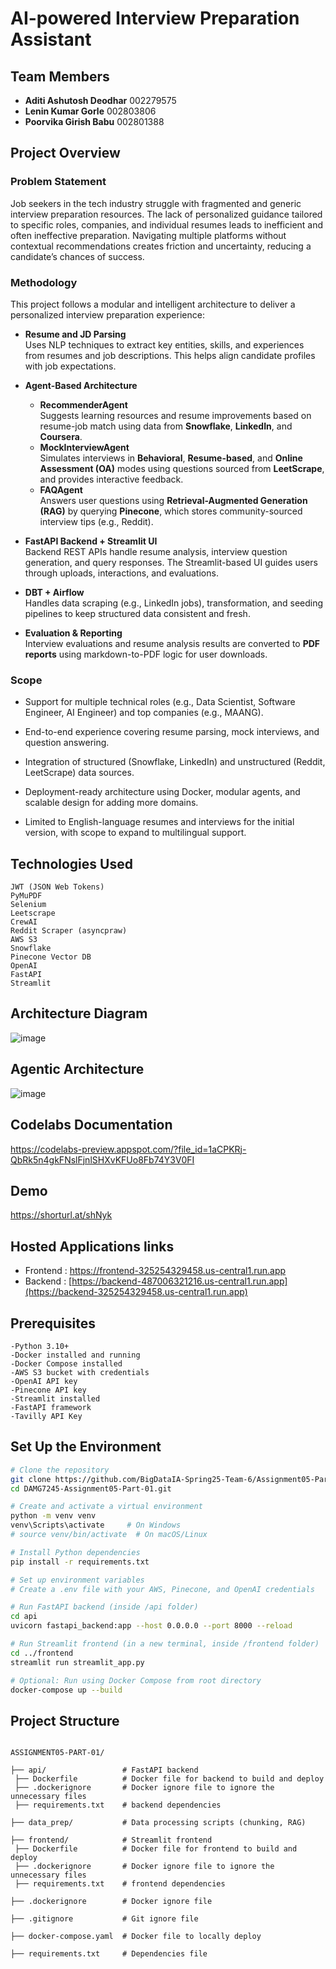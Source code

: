 # AI-powered Interview Preparation Assistant

## Team Members
- **Aditi Ashutosh Deodhar**  002279575  
- **Lenin Kumar Gorle**       002803806  
- **Poorvika Girish Babu**    002801388

## Project Overview
### Problem Statement

Job seekers in the tech industry struggle with fragmented and generic interview preparation resources. The lack of personalized guidance tailored to specific roles, companies, and individual resumes leads to inefficient and often ineffective preparation.
Navigating multiple platforms without contextual recommendations creates friction and uncertainty, reducing a candidate’s chances of success.

### Methodology

This project follows a modular and intelligent architecture to deliver a personalized interview preparation experience:

- **Resume and JD Parsing**  
  Uses NLP techniques to extract key entities, skills, and experiences from resumes and job descriptions. This helps align candidate profiles with job expectations.

- **Agent-Based Architecture**
  - **RecommenderAgent**  
    Suggests learning resources and resume improvements based on resume-job match using data from **Snowflake**, **LinkedIn**, and **Coursera**.
  - **MockInterviewAgent**  
    Simulates interviews in **Behavioral**, **Resume-based**, and **Online Assessment (OA)** modes using questions sourced from **LeetScrape**, and provides interactive feedback.
  - **FAQAgent**  
    Answers user questions using **Retrieval-Augmented Generation (RAG)** by querying **Pinecone**, which stores community-sourced interview tips (e.g., Reddit).

- **FastAPI Backend + Streamlit UI**  
  Backend REST APIs handle resume analysis, interview question generation, and query responses. The Streamlit-based UI guides users through uploads, interactions, and evaluations.

- **DBT + Airflow**  
  Handles data scraping (e.g., LinkedIn jobs), transformation, and seeding pipelines to keep structured data consistent and fresh.

- **Evaluation & Reporting**  
  Interview evaluations and resume analysis results are converted to **PDF reports** using markdown-to-PDF logic for user downloads.





### Scope

- Support for multiple technical roles (e.g., Data Scientist, Software Engineer, AI Engineer) and top companies (e.g., MAANG).

- End-to-end experience covering resume parsing, mock interviews, and question answering.

- Integration of structured (Snowflake, LinkedIn) and unstructured (Reddit, LeetScrape) data sources.

- Deployment-ready architecture using Docker, modular agents, and scalable design for adding more domains.

- Limited to English-language resumes and interviews for the initial version, with scope to expand to multilingual support.


## Technologies Used
```
JWT (JSON Web Tokens)
PyMuPDF
Selenium
Leetscrape
CrewAI
Reddit Scraper (asyncpraw)
AWS S3
Snowflake
Pinecone Vector DB
OpenAI
FastAPI
Streamlit

```

## Architecture Diagram
![image](https://github.com/user-attachments/assets/b8c65512-84e6-450c-bab3-3ae965a16feb)


## Agentic Architecture
![image](https://github.com/user-attachments/assets/3c187894-f67f-4261-acad-250c0c5238c9)


## Codelabs Documentation
https://codelabs-preview.appspot.com/?file_id=1aCPKRj-QbRk5n4gkFNslFjnlSHXvKFUo8Fb74Y3V0FI

## Demo
https://shorturl.at/shNyk

## Hosted Applications links 

- Frontend : https://frontend-325254329458.us-central1.run.app
- Backend : [https://backend-487006321216.us-central1.run.app](https://backend-325254329458.us-central1.run.app)

## Prerequisites
```
-Python 3.10+
-Docker installed and running
-Docker Compose installed
-AWS S3 bucket with credentials
-OpenAI API key
-Pinecone API key
-Streamlit installed
-FastAPI framework
-Tavilly API Key
```

## Set Up the Environment
```sh
# Clone the repository
git clone https://github.com/BigDataIA-Spring25-Team-6/Assignment05-Part01.git
cd DAMG7245-Assignment05-Part-01.git

# Create and activate a virtual environment
python -m venv venv
venv\Scripts\activate     # On Windows
# source venv/bin/activate  # On macOS/Linux

# Install Python dependencies
pip install -r requirements.txt

# Set up environment variables
# Create a .env file with your AWS, Pinecone, and OpenAI credentials

# Run FastAPI backend (inside /api folder)
cd api
uvicorn fastapi_backend:app --host 0.0.0.0 --port 8000 --reload

# Run Streamlit frontend (in a new terminal, inside /frontend folder)
cd ../frontend
streamlit run streamlit_app.py

# Optional: Run using Docker Compose from root directory
docker-compose up --build

```

## Project Structure

```

ASSIGNMENT05-PART-01/

├── api/                 # FastAPI backend
 ├── Dockerfile          # Docker file for backend to build and deploy
 ├── .dockerignore       # Docker ignore file to ignore the unnecessary files          
 ├── requirements.txt    # backend dependencies

├── data_prep/           # Data processing scripts (chunking, RAG)

├── frontend/            # Streamlit frontend
 ├── Dockerfile          # Docker file for frontend to build and deploy
 ├── .dockerignore       # Docker ignore file to ignore the unnecessary files
 ├── requirements.txt    # frontend dependencies

├── .dockerignore        # Docker ignore file

├── .gitignore           # Git ignore file

├── docker-compose.yaml  # Docker file to locally deploy

├── requirements.txt     # Dependencies file

```
